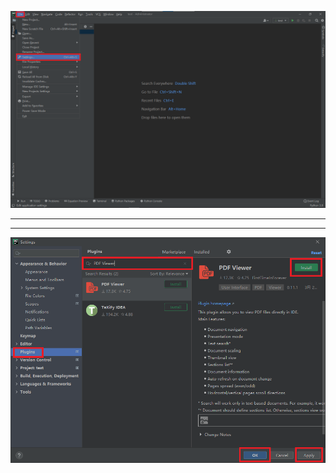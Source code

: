 ![](https://github.com/FlorianGu/latex-on-pycharm/blob/main/picture/01.png)
***
***
![](https://github.com/FlorianGu/latex-on-pycharm/blob/main/picture/03.png)